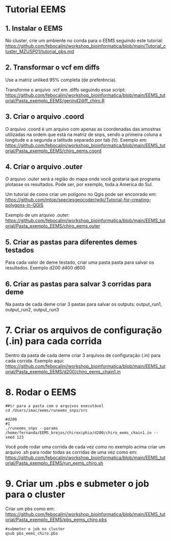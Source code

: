 
# Tutorial EEMS

## 1. Instalar o EEMS 
No cluster, crie um ambiente no conda para o EEMS seguindo este tutorial: https://github.com/febocalini/workshop_bioinformatica/blob/main/Tutorial_cluster_MZUSP01/tutorial_pbs.md

## 2. Transformar o vcf em diffs
Use a matriz unliked 95% completa (de preferência).

Transforme o arquivo .vcf em .diffs seguindo esse script: https://github.com/febocalini/workshop_bioinformatica/blob/main/EEMS_tutorial/Pasta_exemplo_EEMS/genind2diff_chiro.R

## 3. Criar o arquivo .coord

O arquivo .coord é um arquivo com apenas as coordenadas das amostras utilizadas na ordem que está na matriz de snps, sendo a primeira coluna a longitude e a segunda a latitude separado por tab (\t). Exemplo em: https://github.com/febocalini/workshop_bioinformatica/blob/main/EEMS_tutorial/Pasta_exemplo_EEMS/chiro_eems.coord

## 4. Criar o arquivo .outer

O arquivo .outer será a região do mapa onde você gostaria que programa plotasse os resultados. Pode ser, por exemplo, toda a America do Sul. 

Um tutorial de como criar um polígono no Qgis pode ser enconrado em: https://github.com/mtop/speciesgeocoder/wiki/Tutorial-for-creating-polygons-in-QGIS

Exemplo de um arquivo .outer: https://github.com/febocalini/workshop_bioinformatica/blob/main/EEMS_tutorial/Pasta_exemplo_EEMS/chiro_eems.outer

## 5. Criar as pastas para diferentes demes testados

Para cada valor de deme testado, criar uma pasta pasta para salvar os resultados. Exemplo d200 d400 d600

## 6. Criar as pastas para salvar 3 corridas para deme
Na pasta de cada deme criar 3 pastas para salvar os outputs: output_run1, output_run2, output_run3

# 7. Criar os arquivos de configuração (.in) para cada corrida 
Dentro da pasta de cada deme criar 3 arquivos de configuração (.in) para cada corrida. Exemplo aqui: https://github.com/febocalini/workshop_bioinformatica/blob/main/EEMS_tutorial/Pasta_exemplo_EEMS/d200/chiro_eems_chain1.in

# 8. Rodar o EEMS

```
##ir para a pasta com o arquivos executável
cd /Users/imac/eems/runeems_snps/src

#d200
#1
./runeems_snps --params /home/fernanda/EEMS_brejos/chiroxiphia/d200/chiro_eems_chain1.in --seed 123

```
Você pode rodar uma corrida de cada vez como no exemplo acima criar um arquivo .sh para rodar todas as corridas de uma vez como em: https://github.com/febocalini/workshop_bioinformatica/blob/main/EEMS_tutorial/Pasta_exemplo_EEMS/run_eems_chiro.sh

# 9. Criar um .pbs e submeter o job para o cluster

Criar um pbs como em: https://github.com/febocalini/workshop_bioinformatica/blob/main/EEMS_tutorial/Pasta_exemplo_EEMS/pbs_eems_chiro.pbs

```
#submeter o job no cluster
qsub pbs_eems_chiro.pbs

``` 







